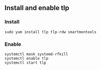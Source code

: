 Install and enable tlp
----------------------

### Install

    sudo yum install tlp tlp-rdw smartmontools

### Enable

    systemctl mask systemd-rfkill
    systemctl enable tlp
    systemctl start tlp
